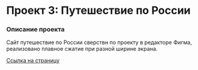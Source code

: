 # Проект 3: Путешествие по России

### Описание проекта

Сайт путешествие по России сверствн по проекту в редакторе Фигма, реализовано плавное сжатие при разной ширине экрана. 

[Ссылка на страницу](https://vyacheslav-tr.github.io/russian-travel/index.html)
